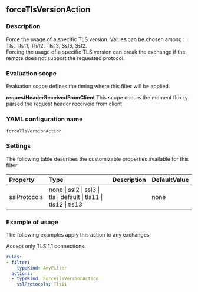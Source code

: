 ## forceTlsVersionAction

### Description

Force the usage of a specific TLS version. Values can be chosen among : Tls, Tls11, Tls12, Tls13, Ssl3, Ssl2. <br/>Forcing the usage of a specific TLS version can break the exchange if the remote does not support the requested protocol.

### Evaluation scope

Evaluation scope defines the timing where this filter will be applied. 

**requestHeaderReceivedFromClient** This scope occurs the moment fluxzy parsed the request header receiveid from client

### YAML configuration name

    forceTlsVersionAction

### Settings

The following table describes the customizable properties available for this filter: 

| Property | Type | Description | DefaultValue |
| :------- | :------- | :------- | -------- |
| sslProtocols | none \| ssl2 \| ssl3 \| tls \| default \| tls11 \| tls12 \| tls13 |  | none |

### Example of usage

The following examples apply this action to any exchanges

Accept only TLS 1.1 connections.

```yaml
rules:
- filter:
    typeKind: AnyFilter
  actions:
  - typeKind: ForceTlsVersionAction
    sslProtocols: Tls11
```



